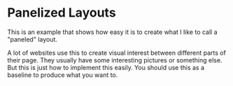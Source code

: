 # Panelized Layouts
This is an example that shows how easy it is to create what I like to call a "paneled" layout.

A lot of websites use this to create visual interest between different parts of their page.
They usually have some interesting pictures or something else.  But this is just how to implement this easily.
You should use this as a baseline to produce what you want to.
